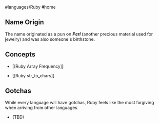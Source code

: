 #languages/Ruby #home 
## Name Origin
The name originated as a pun on ***Perl*** (another precious material used for jewelry) and was also someone's birthstone.
## Concepts
- [[Ruby Array Frequency]]
* [[Ruby str_to_chars]]
## Gotchas
While every language will have gotchas, Ruby feels like the most forgiving when arriving from other languages.
- (TBD)